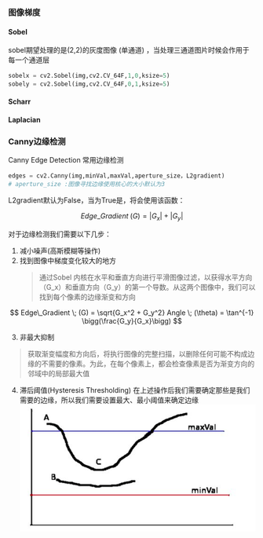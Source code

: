 ### 图像梯度

#### Sobel

sobel期望处理的是(2,2)的灰度图像 (单通道) ，当处理三通道图片时候会作用于每一个通道层

```python
sobelx = cv2.Sobel(img,cv2.CV_64F,1,0,ksize=5)
sobely = cv2.Sobel(img,cv2.CV_64F,0,1,ksize=5)
```

#### Scharr

#### Laplacian

### Canny边缘检测

Canny Edge Detection 常用边缘检测

```python
edges = cv2.Canny(img,minVal,maxVal,aperture_size，L2gradient)
# aperture_size :图像寻找边缘使用核心的大小默认为3
```

L2gradient默认为False，当为True是，将会使用该函数：

$$
Edge\_Gradient \; (G) = |G_x| + |G_y|
$$

对于边缘检测我们需要以下几步：

1. 减小噪声(高斯模糊等操作)
2. 找到图像中梯度变化较大的地方
   > 通过Sobel 内核在水平和垂直方向进行平滑图像过滤，以获得水平方向（G_x）和垂直方向（G_y）的第一个导数。从这两个图像中，我们可以找到每个像素的边缘渐变和方向
   >

$$
Edge\_Gradient \; (G) = \sqrt{G_x^2 + G_y^2} Angle \; (\theta) = \tan^{-1} \bigg(\frac{G_y}{G_x}\bigg)
$$

3. 非最大抑制

> 获取渐变幅度和方向后，将执行图像的完整扫描，以删除任何可能不构成边缘的不需要的像素。为此，在每个像素上，都会检查像素是否为渐变方向的邻域中的局部最大值

4. 滞后阈值(Hysteresis Thresholding)
   在上述操作后我们需要确定那些是我们需要的边缘，所以我们需要设置最大、最小阈值来确定边缘
   ![](Pasted%20image%2020201110000928.png)
